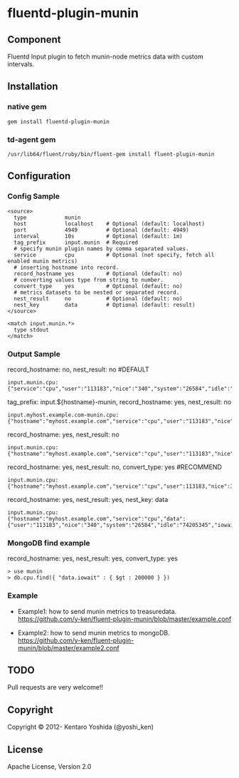 fluentd-plugin-munin
===================

## Component
Fluentd Input plugin to fetch munin-node metrics data with custom intervals.

## Installation

### native gem

`````
gem install fluentd-plugin-munin
`````

### td-agent gem
`````
/usr/lib64/fluent/ruby/bin/fluent-gem install fluent-plugin-munin
`````

## Configuration

### Config Sample
`````
<source>
  type            munin
  host            localhost    # Optional (default: localhost)
  port            4949         # Optional (default: 4949)
  interval        10s          # Optional (default: 1m)
  tag_prefix      input.munin  # Required
  # specify munin plugin names by comma separated values.
  service         cpu          # Optional (not specify, fetch all enabled munin metrics)
  # inserting hostname into record.
  record_hostname yes          # Optional (default: no)
  # converting values type from string to number.
  convert_type    yes          # Optional (default: no)
  # metrics datasets to be nested or separated record.
  nest_result     no           # Optional (default: no)
  nest_key        data         # Optional (default: result) 
</source>

<match input.munin.*>
  type stdout
</match>
`````

### Output Sample
record_hostname: no, nest_result: no  #DEFAULT
`````
input.munin.cpu: {"service":"cpu","user":"113183","nice":"340","system":"26584","idle":"74205345","iowait":"26134","irq":"1","softirq":"506","steal":"0","guest":"0"}
`````

tag_prefix: input.${hostname}-munin, record_hostname: yes, nest_result: no
`````
input.myhost.example.com-munin.cpu: {"hostname":"myhost.example.com","service":"cpu","user":"113183","nice":"340","system":"26584","idle":"74205345","iowait":"26134","irq":"1","softirq":"506","steal":"0","guest":"0"}
`````

record_hostname: yes, nest_result: no
`````
input.munin.cpu: {"hostname":"myhost.example.com","service":"cpu","user":"113183","nice":"340","system":"26584","idle":"74205345","iowait":"26134","irq":"1","softirq":"506","steal":"0","guest":"0"}
`````

record_hostname: yes, nest_result: no, convert_type: yes  #RECOMMEND
`````
input.munin.cpu: {"hostname":"myhost.example.com","service":"cpu","user":113183,"nice":340,"system":26584,"idle":74205345,"iowait":26134,"irq":1,"softirq":506,"steal":0,"guest":0}
`````

record_hostname: yes, nest_result: yes, nest_key: data
`````
input.munin.cpu: {"hostname":"myhost.example.com","service":"cpu","data":{"user":"113183","nice":"340","system":"26584","idle":"74205345","iowait":"26134","irq":"1","softirq":"506","steal":"0","guest":"0"}}
`````

### MongoDB find example
record_hostname: yes, nest_result: yes, convert_type: yes
`````
> use munin
> db.cpu.find({ "data.iowait" : { $gt : 200000 } })
`````

### Example

* Example1: how to send munin metrics to treasuredata.<br>
https://github.com/y-ken/fluent-plugin-munin/blob/master/example.conf

* Example2: how to send munin metrics to mongoDB.<br>
https://github.com/y-ken/fluent-plugin-munin/blob/master/example2.conf


## TODO
Pull requests are very welcome!!

## Copyright

Copyright © 2012- Kentaro Yoshida (@yoshi_ken)

## License

Apache License, Version 2.0
